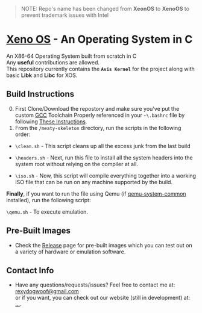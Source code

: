 > NOTE: Repo's name has been changed from **XeonOS** to **XenoOS** to prevent trademark issues with Intel

# [Xeno OS][6] - An Operating System in C
An X86-64 Operating System built from scratch in C
<br>
Any **useful** contributions are allowed.
<br>
This repository currently contains the **`Avis Kernel`** for the project along with basic **Libk** and **Libc** for XOS.

Build Instructions
------------------

0. First Clone/Download the repostory and make sure you've put the custom [GCC][1] Toolchain Properly referenced in your
`~\.bashrc` file by following [These Instructions][2].<br>
1. From the `/meaty-skeleton` directory, run the scripts in the following order:

- `\clean.sh` - This script cleans up all the excess junk from the last build

- `\headers.sh` - Next, run this file to install all the system headers into the system root without relying on the compiler at all.

- `\iso.sh` - Now, this script will compile everything together into a working ISO file that can be run on any machine supported by the build.

**Finally**, if you want to run the file using Qemu (if [qemu-system-common][3] installed), run the following script:

`\qemu.sh` - To execute emulation.

Pre-Built Images
----------------

- Check the [Release][4] page for pre-built images which you can test out on a variety of hardware or emulation software.

Contact Info
-------------

- Have any questions/requests/issues? Feel free to contact me at:
  [rexydogwoof@gmail.com][5] <br>or if you want, you can check out our website (still in development) at:  [...][6].

[1]: https://drive.google.com/file/d/0Bw6lG3Ej2746STJaM2dNbC05elE/view
[2]: https://wiki.osdev.org/GCC_Cross-Compiler#Using_the_new_Compiler
[3]: https://packages.debian.org/sid/qemu-system-common
[4]: https://github.com/AlexDev404/Xeno/releases
[5]: mailto:rexydogwoof@gmail.com
[6]: about:blank
